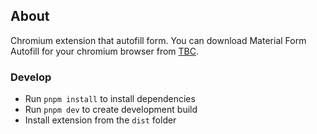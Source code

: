 ## About

Chromium extension that autofill form. You can download Material Form Autofill for your chromium browser from [TBC](https://www.github.com).

### Develop

* Run `pnpm install` to install dependencies
* Run `pnpm dev` to create development build
* Install extension from the `dist` folder
